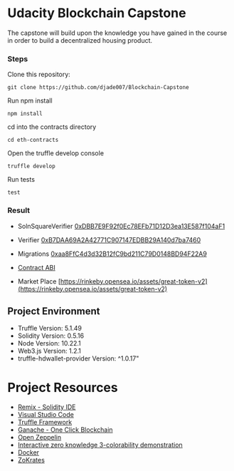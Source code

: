 # Udacity Blockchain Capstone

The capstone will build upon the knowledge you have gained in the course in order to build a decentralized housing product. 


### Steps
Clone this repository:

```
git clone https://github.com/djade007/Blockchain-Capstone
```

Run npm install
```
npm install
```

cd into the contracts directory
```
cd eth-contracts
```

Open the truffle develop console
```
truffle develop
```

Run tests
```
test
```

### Result
- SolnSquareVerifier [0xDBB7E9F92f0Ec78EFb71D12D3ea13E587f104aF1](https://rinkeby.etherscan.io/address/0xDBB7E9F92f0Ec78EFb71D12D3ea13E587f104aF1)
- Verifier [0xB7DAA69A2A42771C907147EDBB29A140d7ba7460](https://rinkeby.etherscan.io/address/0xB7DAA69A2A42771C907147EDBB29A140d7ba7460)
- Migrations [0xaa8FfC4d3d32B12fC9bd211C79D0148BD94F22A9](https://rinkeby.etherscan.io/address/0xaa8FfC4d3d32B12fC9bd211C79D0148BD94F22A9)

- [Contract ABI](https://github.com/djade007/Blockchain-Capstone/blob/master/contract-abi.json)
- Market Place [https://rinkeby.opensea.io/assets/great-token-v2](https://rinkeby.opensea.io/assets/great-token-v2)

## Project Environment

- Truffle Version: 5.1.49
- Solidity Version: 0.5.16
- Node Version: 10.22.1
- Web3.js Version: 1.2.1
- truffle-hdwallet-provider Version: ^1.0.17"

# Project Resources

* [Remix - Solidity IDE](https://remix.ethereum.org/)
* [Visual Studio Code](https://code.visualstudio.com/)
* [Truffle Framework](https://truffleframework.com/)
* [Ganache - One Click Blockchain](https://truffleframework.com/ganache)
* [Open Zeppelin ](https://openzeppelin.org/)
* [Interactive zero knowledge 3-colorability demonstration](http://web.mit.edu/~ezyang/Public/graph/svg.html)
* [Docker](https://docs.docker.com/install/)
* [ZoKrates](https://github.com/Zokrates/ZoKrates)
